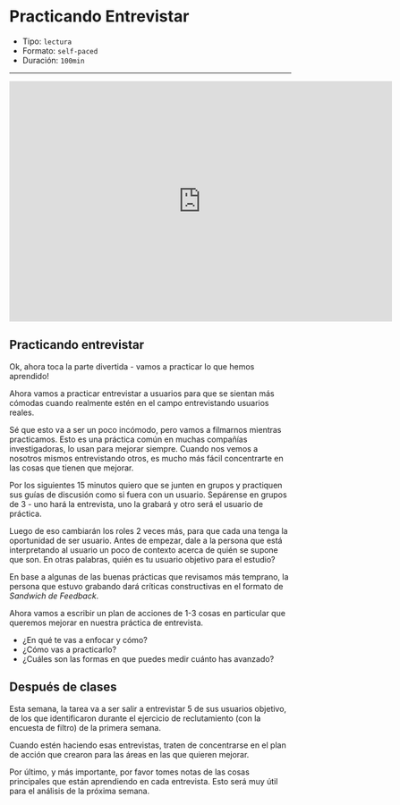 # Practicando Entrevistar

* Tipo: `lectura`
* Formato: `self-paced`
* Duración: `100min`

***

<iframe src="https://docs.google.com/presentation/d/e/2PACX-1vQA-lDOzmcTp3yt6-vdXXhXQae_2dcEOzpQsjw_pY_l87_ZYBcZ7w_BD202_bH6BRhGugLa98Vmg_4j/embed?start=false&loop=false&delayms=60000" frameborder="0" width="684" height="430" allowfullscreen="true" mozallowfullscreen="true" webkitallowfullscreen="true"></iframe>

## Practicando entrevistar

Ok, ahora toca la parte divertida - vamos a practicar lo que hemos aprendido!

Ahora vamos a practicar entrevistar a usuarios para que se sientan más cómodas
cuando realmente estén en el campo entrevistando usuarios reales.

Sé que esto va a ser un poco incómodo, pero vamos a filmarnos mientras
practicamos. Esto es una práctica común en muchas compañías investigadoras,
lo usan para mejorar siempre. Cuando nos vemos a nosotros mismos entrevistando
otros, es mucho más fácil concentrarte en las cosas que tienen que mejorar.

Por los siguientes 15 minutos quiero que se junten en grupos y practiquen sus
guías de discusión como si fuera con un usuario. Sepárense en grupos de 3 - uno
hará la entrevista, uno la grabará y otro será el usuario de práctica.

Luego de eso cambiarán los roles 2 veces más, para que cada una tenga la
oportunidad de ser usuario. Antes de empezar, dale a la persona que está
interpretando al usuario un poco de contexto acerca de quién se supone que son.
En otras palabras, quién es tu usuario objetivo para el estudio?

En base a algunas de las buenas prácticas que revisamos más temprano, la persona
que estuvo grabando dará críticas constructivas en el formato de *Sandwich de
Feedback*.

Ahora vamos a escribir un plan de acciones de 1-3 cosas en particular que
queremos mejorar en nuestra práctica de entrevista.

* ¿En qué te vas a enfocar y cómo?
* ¿Cómo vas a practicarlo?
* ¿Cuáles son las formas en que puedes medir cuánto has avanzado?

## Después de clases

Esta semana, la tarea va a ser salir a entrevistar 5 de sus usuarios objetivo,
de los que identificaron durante el ejercicio de reclutamiento (con la encuesta
de filtro) de la primera semana.

Cuando estén haciendo esas entrevistas, traten de concentrarse en el plan de
acción que crearon para las áreas en las que quieren mejorar.

Por último, y más importante, por favor tomes notas de las cosas principales que
están aprendiendo en cada entrevista. Esto será muy útil para el análisis de la
próxima semana.
